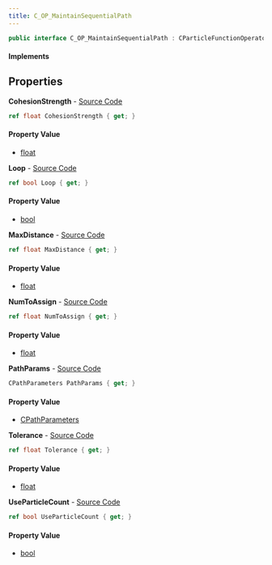 ```yaml
---
title: C_OP_MaintainSequentialPath
---
```


```csharp
public interface C_OP_MaintainSequentialPath : CParticleFunctionOperator, CParticleFunction, ISchemaClass<CParticleFunction>, ISchemaClass<CParticleFunctionOperator>, ISchemaClass<C_OP_MaintainSequentialPath>, ISchemaField, ISchemaClass, INativeHandle
```

#### Implements

## Properties

**CohesionStrength** - [Source Code](https://github.com/swiftly-solution/swiftlys2/blob/main/managed/src/SwiftlyS2.Generated/Schemas/Interfaces/C_OP_MaintainSequentialPath.cs#L20)

```csharp
ref float CohesionStrength { get; }
```

#### Property Value

- [float](https://learn.microsoft.com/dotnet/api/system.single)

**Loop** - [Source Code](https://github.com/swiftly-solution/swiftlys2/blob/main/managed/src/SwiftlyS2.Generated/Schemas/Interfaces/C_OP_MaintainSequentialPath.cs#L24)

```csharp
ref bool Loop { get; }
```

#### Property Value

- [bool](https://learn.microsoft.com/dotnet/api/system.boolean)

**MaxDistance** - [Source Code](https://github.com/swiftly-solution/swiftlys2/blob/main/managed/src/SwiftlyS2.Generated/Schemas/Interfaces/C_OP_MaintainSequentialPath.cs#L16)

```csharp
ref float MaxDistance { get; }
```

#### Property Value

- [float](https://learn.microsoft.com/dotnet/api/system.single)

**NumToAssign** - [Source Code](https://github.com/swiftly-solution/swiftlys2/blob/main/managed/src/SwiftlyS2.Generated/Schemas/Interfaces/C_OP_MaintainSequentialPath.cs#L18)

```csharp
ref float NumToAssign { get; }
```

#### Property Value

- [float](https://learn.microsoft.com/dotnet/api/system.single)

**PathParams** - [Source Code](https://github.com/swiftly-solution/swiftlys2/blob/main/managed/src/SwiftlyS2.Generated/Schemas/Interfaces/C_OP_MaintainSequentialPath.cs#L28)

```csharp
CPathParameters PathParams { get; }
```

#### Property Value

- [CPathParameters](/docs/api/shared/schemadefinitions/cpathparameters)

**Tolerance** - [Source Code](https://github.com/swiftly-solution/swiftlys2/blob/main/managed/src/SwiftlyS2.Generated/Schemas/Interfaces/C_OP_MaintainSequentialPath.cs#L22)

```csharp
ref float Tolerance { get; }
```

#### Property Value

- [float](https://learn.microsoft.com/dotnet/api/system.single)

**UseParticleCount** - [Source Code](https://github.com/swiftly-solution/swiftlys2/blob/main/managed/src/SwiftlyS2.Generated/Schemas/Interfaces/C_OP_MaintainSequentialPath.cs#L26)

```csharp
ref bool UseParticleCount { get; }
```

#### Property Value

- [bool](https://learn.microsoft.com/dotnet/api/system.boolean)

